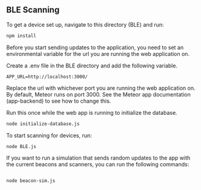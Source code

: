 ## BLE Scanning 

To get a device set up, navigate to this directory (BLE) and run:

```bash
npm install
```

Before you start sending updates to the application, you need to set an environmental variable for the url you are running the web application on.

Create a .env file in the BLE directory and add the following variable.

```plaintext
APP_URL=http://localhost:3000/
```

Replace the url with whichever port you are running the web application on.
By default, Meteor runs on port 3000. See the Meteor app documentation (app-backend) to see how to change this.

Run this once while the web app is running to initialize the database.
```bash
node initialize-database.js
```

To start scanning for devices, run:

```bash
node BLE.js
```


If you want to run a simulation that sends random updates to the app with the current beacons and scanners, you can run the following commands:
```bash

node beacon-sim.js
```
